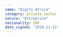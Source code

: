 ```yaml
---
name: "Digify Africa"
category: private_sector
nature: "Entreprise"
nationality: ZAF
date_signed: '2018-11-12'
---
```

    